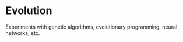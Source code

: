 Evolution
=========

Experiments with genetic algorithms, evolutionary programming, neural networks, etc.
